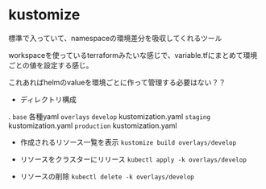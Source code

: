 # kustomize
標準で入っていて、namespaceの環境差分を吸収してくれるツール

workspaceを使っているterraformみたいな感じで、variable.tfにまとめて環境ごとの値を設定する感じ。

これあればhelmのvalueを環境ごとに作って管理する必要はない？？

- ディレクトリ構成

.
  `base`
    各種yaml
  `overlays`
     `develop`
        kustomization.yaml
     `staging`
        kustomization.yaml
     `production`
        kustomization.yaml

- 作成されるリソース一覧を表示
`kustomize build overlays/develop`

- リソースをクラスターにリリース
`kubectl apply -k overlays/develop`

- リソースの削除
`kubectl delete -k overlays/develop`
